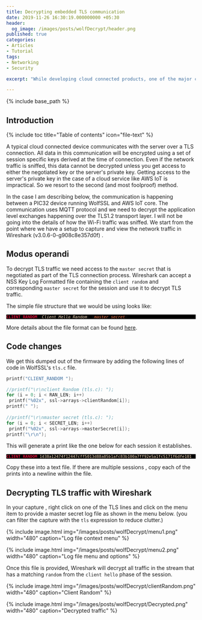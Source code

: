 ```yaml
---
title: Decrypting embedded TLS communication
date: 2019-11-26 16:30:19.000000000 +05:30
header:
  og_image: /images/posts/wolfDecrypt/header.png
published: true
categories:
- Articles
- Tutorial
tags:
- Networking
- Security

excerpt: "While developing cloud connected products, one of the major challenges is debugging application layer errors within a TLS connection. This article describes a scalable method to decrypt application level communication within a TLS connection even when it happens with a cloud based server."

---
```

<style>
div {
  text-align: justify;
  text-justify: inter-word;
}
</style>



{% include base_path %}

## Introduction
{% include toc title="Table of contents" icon="file-text" %}

A typical cloud connected device communicates with the server over a TLS connection. All data in this communication will be encrypted using a set of session specific keys derived at the time of connection. Even if the network traffic is sniffed, this data cannot be decrypted unless you get access to either the negotiated key or the server's private key. Getting access to the server's private key in the case of a cloud service like AWS IoT is impractical. So we resort to the second (and most foolproof) method.

In the case I am describing below, the communication is happening between a PIC32 device running WolfSSL and AWS IoT core. The communication uses MQTT protocol and we need to decrypt the application level exchanges happening over the TLS1.2 transport layer. I will not be going into the details of how the Wi-Fi traffic was sniffed. We start from the point where we have a setup to capture and view the network traffic in Wireshark (v3.0.6-0-g908c8e357d0f) .

## Modus operandi

To decrypt TLS traffic we need access to the `master secret` that is negotiated as part of the TLS connection process. Wireshark can accept a NSS Key Log Formatted file containing the `client random` and corresponding `master secret` for the session and use it to decrypt TLS traffic. 

The simple file structure that we would be using looks like:

<pre style="background-color:black; font-size: 75%">
<b style="color:Crimson ">CLIENT_RANDOM</b> <<i style="color:Bisque ">Client Hello Random</i>> <<i style="color:Coral  ">master secret</i>>
</pre>

More details about the file format can be found [here](https://developer.mozilla.org/en-US/docs/Mozilla/Projects/NSS/Key_Log_Format). 

## Code changes

 We get this dumped out of the firmware by adding the following lines of code in WolfSSL's `tls.c` file.

 ```c
printf("CLIENT_RANDOM ");

//printf("\r\nclient Random (tls.c): ");
for (i = 0; i < RAN_LEN; i++)
  printf("%02x", ssl->arrays->clientRandom[i]);
printf(" ");
        
//printf("\r\nmaster secret (tls.c): ");
for (i = 0; i < SECRET_LEN; i++)
  printf("%02x", ssl->arrays->masterSecret[i]);
printf("\r\n");     

 ```

This will generate a print like the one below for each session it establishes. 

<pre style="background-color:black;font-size: 75% ">
<b style="color:Crimson ">CLIENT_RANDOM</b> <a style="color:Bisque ">1d38a12474f12447cff5013d88a85b1afc83b100a7ff92e5a1fc5171f6dfe101 </a> <a style="color:Coral  ">331fd5c8d5e52fce44e4cd13a34beadd14c533b40f3a1839de0feb04d069ea58045cf04ef25f22e71dbcbe00b88ef4e2</a>
</pre>

Copy these into a text file. If there are multiple sessions , copy each of the prints into a newline within the file. 

## Decrypting TLS traffic with Wireshark

In your capture , right click on one of the TLS lines and click on the menu item to provide a master secret log file as shown in the menu below. (you can filter the capture with the `tls` expression to reduce clutter.)


{% include image.html
	img="/images/posts/wolfDecrypt/menu1.png"
	width="480"
	caption="Log file context menu"
%}

{% include image.html
	img="/images/posts/wolfDecrypt/menu2.png"
	width="480"
	caption="Log file menu and options"
%}


Once this file is provided, Wireshark will decrypt all traffic in the stream that has a matching `random` from the `client hello` phase of the session.

{% include image.html
	img="/images/posts/wolfDecrypt/clientRandom.png"
	width="480"
	caption="Client Random"
%}

{% include image.html
	img="/images/posts/wolfDecrypt/Decrypted.png"
	width="480"
	caption="Decrypted traffic"
%}